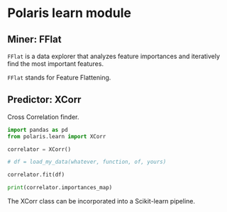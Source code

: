 # Polaris learn module

## Miner: FFlat

`FFlat` is a data explorer that analyzes feature importances and iteratively find the most important features.

`FFlat` stands for Feature Flattening.

## Predictor: XCorr

Cross Correlation finder.

```python
import pandas as pd
from polaris.learn import XCorr

correlator = XCorr()

# df = load_my_data(whatever, function, of, yours)

correlator.fit(df)

print(correlator.importances_map)
```

The XCorr class can be incorporated into a Scikit-learn pipeline.
